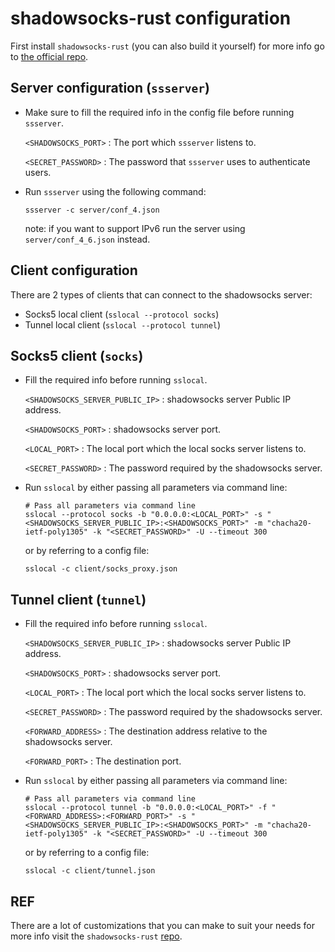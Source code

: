 # shadowsocks-rust configuration
First install `shadowsocks-rust` (you can also build it yourself) for more info go to [the official repo](https://github.com/shadowsocks/shadowsocks-rust).
## Server configuration (`ssserver`)
* Make sure to fill the required info in the config file before running `ssserver`.

    `<SHADOWSOCKS_PORT>` : The port which `ssserver` listens to.

    `<SECRET_PASSWORD>` : The password that `ssserver` uses to authenticate users.

* Run `ssserver` using the following command:
    ```
    ssserver -c server/conf_4.json
    ```
    note: if you want to support IPv6 run the server using `server/conf_4_6.json` instead.
## Client configuration
There are 2 types of clients that can connect to the shadowsocks server:
* Socks5 local client (`sslocal --protocol socks`)
* Tunnel local client (`sslocal --protocol tunnel`)
## Socks5 client (`socks`)
* Fill the required info before running `sslocal`.

    `<SHADOWSOCKS_SERVER_PUBLIC_IP>` : shadowsocks server Public IP address.

    `<SHADOWSOCKS_PORT>` : shadowsocks server port.

    `<LOCAL_PORT>` : The local port which the local socks server listens to.

    `<SECRET_PASSWORD>` : The password required by the shadowsocks server.

* Run `sslocal` by either passing all parameters via command line:
    ```
    # Pass all parameters via command line
    sslocal --protocol socks -b "0.0.0.0:<LOCAL_PORT>" -s "<SHADOWSOCKS_SERVER_PUBLIC_IP>:<SHADOWSOCKS_PORT>" -m "chacha20-ietf-poly1305" -k "<SECRET_PASSWORD>" -U --timeout 300
    ```
    or by referring to a config file:
    ```
    sslocal -c client/socks_proxy.json
    ```
## Tunnel client (`tunnel`)
* Fill the required info before running `sslocal`.

    `<SHADOWSOCKS_SERVER_PUBLIC_IP>` : shadowsocks server Public IP address.

    `<SHADOWSOCKS_PORT>` : shadowsocks server port.

    `<LOCAL_PORT>` : The local port which the local socks server listens to.

    `<SECRET_PASSWORD>` : The password required by the shadowsocks server.

    `<FORWARD_ADDRESS>` : The destination address relative to the shadowsocks server.

    `<FORWARD_PORT>` : The destination port.

* Run `sslocal` by either passing all parameters via command line:
    ```
    # Pass all parameters via command line
    sslocal --protocol tunnel -b "0.0.0.0:<LOCAL_PORT>" -f "<FORWARD_ADDRESS>:<FORWARD_PORT>" -s "<SHADOWSOCKS_SERVER_PUBLIC_IP>:<SHADOWSOCKS_PORT>" -m "chacha20-ietf-poly1305" -k "<SECRET_PASSWORD>" -U --timeout 300
    ```
    or by referring to a config file:
    ```
    sslocal -c client/tunnel.json
    ```
## REF
There are a lot of customizations that you can make to suit your needs for more info visit the `shadowsocks-rust` [repo](https://github.com/shadowsocks/shadowsocks-rust).
